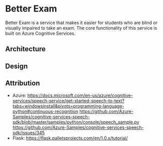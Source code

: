 # Better Exam
Better Exam is a service that makes it easier for students who are blind or visually impaired to take an exam. The core functionality of this service is built on Azure Cognitive Services. 

## Architecture

## Design

## Attribution
- Azure:
https://docs.microsoft.com/en-us/azure/cognitive-services/speech-service/get-started-speech-to-text?tabs=windowsinstall&pivots=programming-language-python#continuous-recognition
https://github.com/Azure-Samples/cognitive-services-speech-sdk/blob/master/samples/python/console/speech_sample.py
https://github.com/Azure-Samples/cognitive-services-speech-sdk/issues/345
- Flask:
https://flask.palletsprojects.com/en/1.0.x/tutorial/
